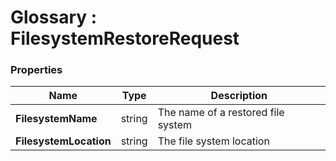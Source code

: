 ﻿# Glossary : FilesystemRestoreRequest

### Properties

| Name | Type | Description |
| ------------- | ------------- | ----- |
| **FilesystemName** | string | The name of a restored file system |
| **FilesystemLocation** | string | The file system location |

